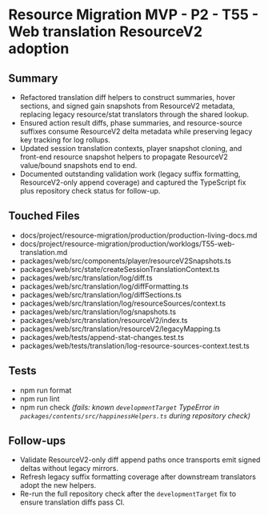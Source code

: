 # Resource Migration MVP - P2 - T55 - Web translation ResourceV2 adoption

## Summary

- Refactored translation diff helpers to construct summaries, hover sections, and signed gain snapshots from ResourceV2 metadata, replacing legacy resource/stat translators through the shared lookup.
- Ensured action result diffs, phase summaries, and resource-source suffixes consume ResourceV2 delta metadata while preserving legacy key tracking for log rollups.
- Updated session translation contexts, player snapshot cloning, and front-end resource snapshot helpers to propagate ResourceV2 value/bound snapshots end to end.
- Documented outstanding validation work (legacy suffix formatting, ResourceV2-only append coverage) and captured the TypeScript fix plus repository check status for follow-up.

## Touched Files

- docs/project/resource-migration/production/production-living-docs.md
- docs/project/resource-migration/production/worklogs/T55-web-translation.md
- packages/web/src/components/player/resourceV2Snapshots.ts
- packages/web/src/state/createSessionTranslationContext.ts
- packages/web/src/translation/log/diff.ts
- packages/web/src/translation/log/diffFormatting.ts
- packages/web/src/translation/log/diffSections.ts
- packages/web/src/translation/log/resourceSources/context.ts
- packages/web/src/translation/log/snapshots.ts
- packages/web/src/translation/resourceV2/index.ts
- packages/web/src/translation/resourceV2/legacyMapping.ts
- packages/web/tests/append-stat-changes.test.ts
- packages/web/tests/translation/log-resource-sources-context.test.ts

## Tests

- npm run format
- npm run lint
- npm run check _(fails: known `developmentTarget` TypeError in `packages/contents/src/happinessHelpers.ts` during repository check)_

## Follow-ups

- Validate ResourceV2-only diff append paths once transports emit signed deltas without legacy mirrors.
- Refresh legacy suffix formatting coverage after downstream translators adopt the new helpers.
- Re-run the full repository check after the `developmentTarget` fix to ensure translation diffs pass CI.
